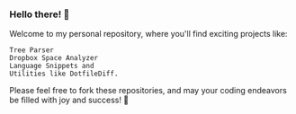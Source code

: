 ### Hello there! 👋

Welcome to my personal repository, where you'll find exciting projects like: 
```
Tree Parser
Dropbox Space Analyzer
Language Snippets and
Utilities like DotfileDiff.
```
Please feel free to fork these repositories, and may your coding endeavors be filled with joy and success! 🚀
